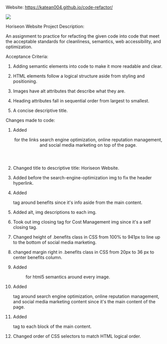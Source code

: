 Website: https://katean004.github.io/code-refactor/

![](https://i.gyazo.com/17b21af1d4928385e8fbc0a7cc43fa2d.jpg)


Horiseon Website Project Description:

An assignment to practice for refacting the given code into code that meet the acceptable standards for 
cleanliness, semantics, web accessibility, and optimization. 


Acceptance Criteria:

1. Adding semantic elements into code to make it more readable and clear. 

2. HTML elements follow a logical structure aside from styling and positioning.

3. Images have alt attributes that describe what they are. 

4. Heading attributes fall in sequential order from largest to smallest. 

5. A concise descriptive title. 


Changes made to code:

1. Added <header> for the links search engine optimization, online reputation management, and social media marketing on top of the page.

2. Changed title to descriptive title: Horiseon Website.

3. Added <a id="search-engine-optimization"></a> before the search-engine-optimization img to fix the header hyperlink.

4. Added <aside> tag around benefits since it's info aside from the main content.

5. Added alt, img descriptions to each img.

6. Took out img closing tag for Cost Management img since it's a self closing tag.

7. Changed height of .benefits class in CSS from 100% to 941px to line up to the bottom of social media marketing.

8. changed margin right in .benefits class in CSS from 20px to 36 px to center benefits column. 

9. Added <figure> for html5 semantics around every image.

10. Added <main> tag around search engine optimization, online reputation management, and social media marketing content since it's the main content of the page. 

11. Added <section> tag to each block of the main content. 

12. Changed order of CSS selectors to match HTML logical order.



